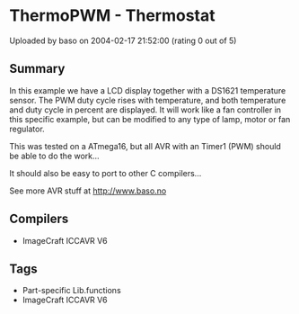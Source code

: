 # ThermoPWM - Thermostat

Uploaded by baso on 2004-02-17 21:52:00 (rating 0 out of 5)

## Summary

In this example we have a LCD display together with a DS1621 temperature sensor. The PWM duty cycle rises with temperature, and both temperature and duty cycle in percent are displayed. It will work like a fan controller in this specific example, but can be modified to any type of lamp, motor or fan regulator.


This was tested on a ATmega16, but all AVR with an Timer1 (PWM) should be able to do the work...  

It should also be easy to port to other C compilers...


See more AVR stuff at <http://www.baso.no>

## Compilers

- ImageCraft ICCAVR V6

## Tags

- Part-specific Lib.functions
- ImageCraft ICCAVR V6
